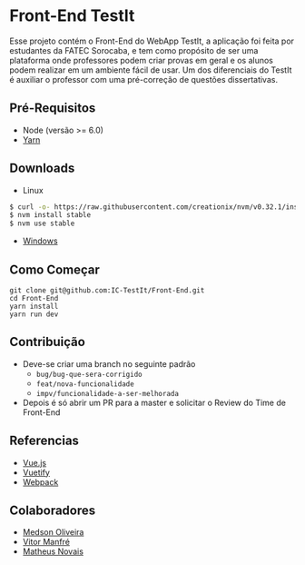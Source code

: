 # Front-End TestIt

Esse projeto contém o Front-End do WebApp TestIt, a aplicação foi feita por estudantes da FATEC Sorocaba, e tem como propósito de ser uma plataforma onde professores podem criar provas em geral e os alunos podem realizar em um ambiente fácil de usar. Um dos diferenciais do TestIt é auxiliar o professor com uma pré-correção de questões dissertativas.

## Pré-Requisitos

* Node (versão >= 6.0)
* [Yarn](https://yarnpkg.com/lang/en/docs/install/)

## Downloads

* Linux
```bash
$ curl -o- https://raw.githubusercontent.com/creationix/nvm/v0.32.1/install.sh | bash
$ nvm install stable
$ nvm use stable
```
* [Windows](https://github.com/coreybutler/nvm-windows/releases)


## Como Começar

```
git clone git@github.com:IC-TestIt/Front-End.git
cd Front-End
yarn install
yarn run dev
````


## Contribuição

* Deve-se criar uma branch no seguinte padrão
    * `bug/bug-que-sera-corrigido`
    * `feat/nova-funcionalidade`
    * `impv/funcionalidade-a-ser-melhorada`
* Depois é só abrir um PR para a master e solicitar o Review do Time de Front-End

## Referencias

* [Vue.js](https://vuejs.org/)
* [Vuetify](https://vuetifyjs.com/vuetify/quick-start)
* [Webpack](https://webpack.js.org/)

## Colaboradores

* [Medson Oliveira](http://github.com/medson10)
* [Vitor Manfré](http://github.com/vitormdias)
* [Matheus Novais](https://github.com/matheusnovais95)
